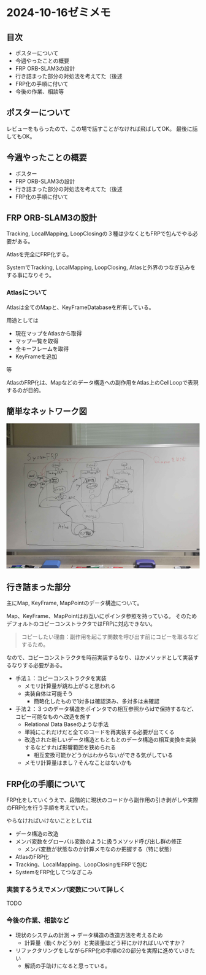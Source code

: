 # 2024-10-16ゼミメモ

## 目次

- ポスターについて
- 今週やったことの概要
- FRP ORB-SLAM3の設計
- 行き詰まった部分の対処法を考えてた（後述
- FRP化の手順に付いて
- 今後の作業、相談等

## ポスターについて

レビューをもらったので、この場で話すことがなければ飛ばしてOK。
最後に話してもOK。

## 今週やったことの概要

- ポスター
- FRP ORB-SLAM3の設計
- 行き詰まった部分の対処法を考えてた（後述
- FRP化の手順に付いて

## FRP ORB-SLAM3の設計

Tracking, LocalMapping, LoopClosingの３種は少なくともFRPで包んでやる必要がある。

Atlasを完全にFRP化する。

SystemでTracking, LocalMapping, LoopClosing, Atlasと外界のつなぎ込みをする事になりそう。

### Atlasについて

Atlasは全てのMapと、KeyFrameDatabaseを所有している。

用途としては

- 現在マップをAtlasから取得
- マップ一覧を取得
- 全キーフレームを取得
- KeyFrameを追加

等

AtlasのFRP化は、Mapなどのデータ構造への副作用をAtlas上のCellLoopで表現するのが目的。

## 簡単なネットワーク図

![システム全体の簡単なネットワーク図](../images/orb-slam-network-tmp.png)

## 行き詰まった部分

主にMap, KeyFrame, MapPointのデータ構造について。

Map、KeyFrame、MapPointはお互いにポインタ参照を持っている。
そのためデフォルトのコピーコンストラクタではFRPに対応できない。

> コピーしたい理由：副作用を起こす関数を呼び出す前にコピーを取るなどするため。

なので、コピーコンストラクタを時前実装するなり、ほかメソッドとして実装するなりする必要がある。

- 手法１：コピーコンストラクタを実装
  - メモリ計算量が跳ね上がると思われる
  - 実装自体は可能そう
    - 簡略化したもので1対多は確認済み、多対多は未確認
- 手法２：３つのデータ構造をポインタでの相互参照からidで保持するなど、コピー可能なものへ改造を施す
  - Relational Data Baseのような手法
  - 単純にこれだけだと全てのコードを再実装する必要が出てくる
  - 改造された新しいデータ構造ともともとのデータ構造の相互変換を実装するなどすれば影響範囲を狭められる
    - 相互変換可能かどうかはわからないができる気がしている
  - メモリ計算量はまし？そんなことはないかも

## FRP化の手順について

FRP化をしていくうえで、段階的に現状のコードから副作用の引き剥がしや実際のFRP化を行う手順を考えていた。

やらなければいけないこととしては

- データ構造の改造
- メンバ変数をグローバル変数のように扱うメソッド呼び出し群の修正
  - メンバ変数が状態なのか計算メモなのか把握する（特に状態）
- AtlasのFRP化
- Tracking、LocalMapping、LoopClosingをFRPで包む
- SystemをFRP化してつなぎこみ

### 実装するうえでメンバ変数について詳しく

TODO

### 今後の作業、相談など

- 現状のシステムの計測 → データ構造の改造方法を考えるため
  - 計算量（動くかどうか）と実装量はどう秤にかければいいですか？
- リファクタリングをしながらFRP化の手順の2の部分を実際に進めていきたい
  - 解読の手助けになると思っている。
